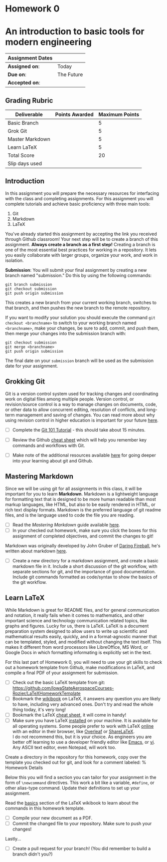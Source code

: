 # Homework 0
# An introduction to basic tools for modern engineering

| Assignment Dates | |
| --- | --- |
|**Assigned on**: | Today |
|**Due on**: | The Future |
|**Accepted on**: | |


## Grading Rubric

|Deliverable | Points Awarded | Maximum Points |
|---|---|---|
| Basic Branch | | 5 |
| Grok Git | | 5 |
| Master Markdown | | 5 |
| Learn LaTeX | | 5 |
| Total Score | | 20 |
| Slip days used | | |


## Introduction

In this assignment you will prepare the necessary resources for interfacing with the class and completing assignments.  For this assignment you will complete tutorials and achieve basic proficiency with three main tools:

1. Git
2. Markdown
3. LaTeX

You've already started this assignment by accepting the link you received through Github classroom!  Your next step will be to create a branch of this assignment.  **Always create a branch as a first step!** Creating a branch is one of the most essential best practices for working in a repository.  It lets you easily collaborate with larger groups, organize your work, and work in isolation.

**Submission**: You will submit your final assignment by creating a new branch named "submission."  Do this by using the following commands:

    git branch submission
    git checkout submission
	git push origin submission

This creates a new branch from your current working branch, switches to that branch, and then pushes the new branch to the remote repository.

If you want to modify your solution you should execute the command `git checkout <branchname>` to switch to your working branch named `<branchname>`, make your changes, be sure to add, commit, and push them, then merge your changes into the submission branch with:

    git checkout submission
    git merge <branchname>
	git push origin submission

The final date on your `submission` branch will be used as the submission date for your assignment.


## Grokking Git

Git is a version control system used for tracking changes and coordinating work on digital files among multiple people. Version control, or revision/source control is a way to manage changes on documents, code, or other data to allow  concurrent editing, resolution of conflicts, and long-term management and saving of changes.  You can read more about why using revision control in higher education is important for your future [here](https://jarofgreen.co.uk/2013/05/why-programmers-should-learn-git/).

- [ ] Complete the
  [Git 101 Tutorial](https://try.github.io/levels/1/challenges/1) -
  this should take about 15 minutes.
- [ ] Review the Github
  [cheat sheet](https://education.github.com/git-cheat-sheet-education.pdf)
  which will help you remember key commands and workflows with Git.
- [ ] Make note of the additional resources available
  [here](https://help.github.com/articles/good-resources-for-learning-git-and-github/)
  for going deeper into your learning about git and Github.


## Mastering Markdown

Since we will be using git for all assignments in this class, it will be important for you to learn **Markdown**.  Markdown is a lightweight language for formatting text that is designed to be more human readable than most markup languages, like HTML, but also to be easily rendered in HTML, or rich text display formats.  Markdown is the preferred language of git readme files, and is the language used to code the file you are reading.

- [ ] Read the *Mastering Markdown* guide available
  [here](https://guides.github.com/features/mastering-markdown/).
- [ ] In your checked out homework, make sure you click the boxes for this assignment of completed objectives, and commit the changes to git!

Markdown was originally developed by John Gruber of [Daring Fireball](daringfireball.net), he's written about markdown [here](http://daringfireball.net/projects/markdown/).

- [ ] Create a new directory for a markdown assignment, and create a basic markdown file in it.  Include a short discussion of the git workflow, with separate sections for git, and the importance of good documentation.  Include git commands formatted as code/syntax to show the basics of the git workflow.


## Learn LaTeX

While Markdown is great for README files, and for general communication and notation, it really fails when it comes to mathematics, and other important science and technology communication related topics, like graphs and figures.  Lucky for us, there is LaTeX.  LaTeX is a document preparation system designed to allow users to write up scientific and mathematical results easily, quickly, and in a format-agnostic manner that can be templated, styled, and modified without changing the text itself.  This makes it different from word processors like LibreOffice, MS Word, or Google Docs in which formatting informating is explicitly set in the text.

For this last part of Homework 0, you will need to use your git skills to check out a homework template from Github, make modifications in LaTeX, and compile a final PDF of your assignment for submission.

- [ ] Check out the basic LaTeX template from git: 
  https://github.com/IowaStateAerospaceCourses-Rozier/LaTeXHomeworkTemplate
- [ ] Bookmark the 
  [wikibook](https://en.wikibooks.org/wiki/LaTeX) 
  on LaTeX, it answers any question you are likely to have, including very advanced ones.  Don't try and read the whole thing today, it's very long!
- [ ] Bookmark the LaTeX 
  [cheat sheet](http://www.ctan.org/tex-archive/info/latexcheat/latexcheat/latexsheet.pdf), 
  it will come in handy!
- [ ] Make sure you have LaTeX
  [installed](https://en.wikibooks.org/wiki/LaTeX/Installation) 
  on your machine.  It is available for all operating systems.  Some people prefer to work with LaTeX
  [online](https://en.wikibooks.org/wiki/LaTeX/Installation#Online_solutions)
  with an editor in their browser, like
  [Overleaf](https://en.wikibooks.org/wiki/LaTeX/Installation#Online_solutions)
  or [ShareLaTeX](https://www.sharelatex.com/).  
  I do not recommend this, but it is your choice.  As engineers you are better off learning to use a developer friendly editor like
  [Emacs](https://en.wikibooks.org/wiki/Emacs), or
  [vi](https://en.wikibooks.org/wiki/Learning_the_vi_Editor).
  Any ASCII text editor, even Notepad, will work too.

Create a directory in the repository for this homework, copy over the template you checked out for git, and look for a comment labeled:
    % Homework Details

Below this you will find a section you can tailor for your assignment in the form of `\newcommand` directives.  This work a bit like a variable, `#define`, or other alias-type command.  Update their definitions to set up your assignment.

Read the [basics](https://en.wikibooks.org/wiki/LaTeX/Basics) section of the LaTeX wikibook to learn about the commands in this homework template.

- [ ] Compile your new document as a PDF.
- [ ] Commit the changed file to your repository.  Make sure to push your changes!

Lastly...

- [ ] Create a pull request for your branch! (You did remember to build a branch didn't you?)
